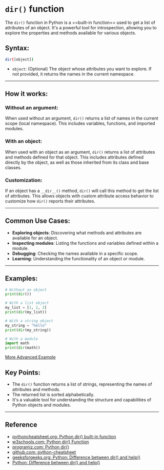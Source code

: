 # `dir()` function

The `dir()` function in Python is a ==built-in function== used to get a list of attributes of an object. It's a powerful tool for introspection, allowing you to explore the properties and methods available for various objects.

## Syntax:

```bash title="Python"
dir([object])
```

- `object`: (Optional) The object whose attributes you want to explore. If not provided, it returns the names in the current namespace.

---

## How it works:

### Without an argument:

When used without an argument, `dir()` returns a list of names in the current scope (local namespace). This includes variables, functions, and imported modules.

### With an object:

When used with an object as an argument, `dir()` returns a list of attributes and methods defined for that object. This includes attributes defined directly by the object, as well as those inherited from its class and base classes.

### Customization:

If an object has a `__dir__()` method, `dir()` will call this method to get the list of attributes. This allows objects with custom attribute access behavior to customize how `dir()` reports their attributes.

---

## Common Use Cases:

- **Exploring objects**: Discovering what methods and attributes are available for an object.
- **Inspecting modules**: Listing the functions and variables defined within a module.
- **Debugging**: Checking the names available in a specific scope.
- **Learning**: Understanding the functionality of an object or module.

---

## Examples:

```py title="Python"
# Without an object
print(dir())

# With a list object
my_list = [1, 2, 3]
print(dir(my_list))

# With a string object
my_string = "hello"
print(dir(my_string))

# With a module
import math
print(dir(math))
```

[More Advanced Example](https://www.pythoncheatsheet.org/builtin/dir)

## Key Points:

- The `dir()` function returns a list of strings, representing the names of attributes and methods.
- The returned list is sorted alphabetically.
- It's a valuable tool for understanding the structure and capabilities of Python objects and modules.

---

## Reference

- [pythoncheatsheet.org: Python dir() built-in function ](https://www.pythoncheatsheet.org/builtin/dir)
- [w3schools.com: Python dir() Function](https://www.w3schools.com/python/ref_func_dir.asp)
- [programiz.com: Python dir()](https://www.programiz.com/python-programming/methods/built-in/dir)
- [github.com: python-cheatsheet](https://github.com/wilfredinni/python-cheatsheet)
- [geeksforgeeks.org: Python: Difference between dir() and help()](https://www.geeksforgeeks.org/python-difference-between-dir-and-help/)
- [Python: Difference between dir() and help()](https://www.geeksforgeeks.org/python-difference-between-dir-and-help/)
